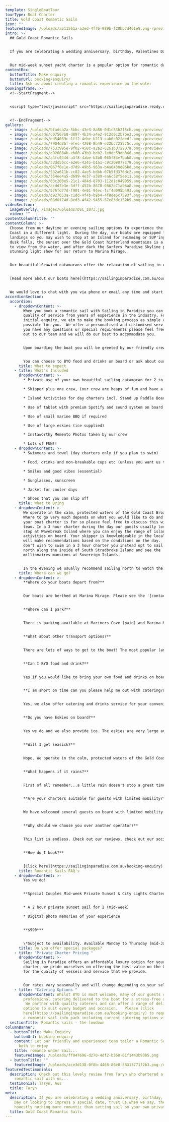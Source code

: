 ```yaml
---
template: SingleBoatTour
tourType: Boat Charter
title: Gold Coast Romantic Sails
icon: ""
featuredImage: /uploads/a511561a-a3ed-4f76-989b-f28bb7d461e8.png-/preview/-/enhance/50/
intro: >-
  ## Gold Coast Romantic Sails


  If you are celebrating a wedding anniversary, birthday, Valentines Day or looking to impress a special date, trust us when we say, there is honestly nothing more romantic than setting sail on your own private yacht.    Imagine lazing back in the sunshine sipping on champagne, waves lapping beneath you, the sounds of your favourite tunes filling the air as the wind fills the sails.  Sounds blissful right?   There are serious brownie points up for grabs with this date idea and as a bonus you get to have fun too!


  Our mid-week sunset yacht charter is a popular option for romantic date nights on the Gold Coast and can be booked online.  We can also offer daytime sails and weekend options so please feel free to click on the booking/enquiry tab above should you wish to receive more info and discuss other charter options.
contentBox:
  buttonTitle: Make enquiry
  buttonUrl: booking-enquiry/
  title: Ask us about creating a romantic experience on the water
bookingIframe: >-
  <!--StartFragment-->


  <script type="text/javascript" src="https://sailinginparadise.rezdy.com/pluginJs?script=modal"></script> <a id="button-booking" class="button-booking rezdy rezdy-modal" href="https://sailinginparadise.rezdy.com/catalog/510589/romance" style="background: rgb(19, 49, 110); border: 1px solid rgb(19, 49, 110); color: rgb(255, 255, 255); font: bold 14px / 1 &quot;Helvetica Neue&quot;, Helvetica, Arial, sans-serif; padding: 12px 15px; text-align: center; width: 160px; display: block; text-decoration: none; cursor: pointer;">Check Availability and Book Now</a>


  <!--EndFragment-->
gallery:
  - image: /uploads/bfadca2a-5bbc-43e3-8a86-0d1c53b2f5cb.png-/preview/-/enhance/32/
  - image: /uploads/c07567b0-d897-4b34-a4e2-912d6c2b7be3.png-/preview/-/enhance/65/
  - image: /uploads/ed54039c-1ff2-4ebe-b213-cab0c02fdedf.png-/preview/-/enhance/17/
  - image: /uploads/7904d3bf-efec-4268-8b49-e22bc725525c.png-/preview/-/enhance/15/
  - image: /uploads/7533995e-9f02-458c-a2a2-6261b372207a.png-/preview/-/enhance/24/
  - image: /uploads/e926884b-eb80-43b9-beb2-1e0dc59db866.png-/preview/-/enhance/70/
  - image: /uploads/a4fc044d-a3f8-4abe-b3b8-065f83e7bab0.png-/preview/-/enhance/36/
  - image: /uploads/33dd5bcc-e2e6-4245-b1a1-c9c209077c79.png-/preview/-/enhance/32/
  - image: /uploads/067f0e1e-d7d9-49b5-963a-b4a0438d86bd.png-/preview/-/enhance/50/
  - image: /uploads/532a611b-cc82-4ae5-bdbb-07b5fd376dc2.png-/preview/-/enhance/50/
  - image: /uploads/354ee4a5-d699-4e37-a389-ea6c38f5ee11.png-/preview/-/enhance/32/
  - image: /uploads/83c208e5-21c1-484d-8703-112d1c049059.png-/preview/-/enhance/50/
  - image: /uploads/acdd7e3e-3dff-452b-8678-0862e71a96a8.png-/preview/-/enhance/11/
  - image: /uploads/576fd77d-f901-4e01-94ec-fcf4d095b493.png-/preview/-/enhance/31/
  - image: /uploads/c927653a-c1dd-4f4b-b9b4-4f8de6c7593f.png-/preview/-/enhance/29/
  - image: /uploads/08d0174d-8ed3-4f42-9455-57e83dc152b5.png-/preview/-/enhance/50/
videoSection:
  imageOverlay: /images/uploads/DSC_1073.jpg
  video: ""
contentColumnTitle: ""
contentColumn: >-
  Choose from our daytime or evening sailing options to experience the Gold
  Coast in a different light.  During the day, our boats are equipped for beach
  landings so you may wish to stop at an Island for swimming or SUP'ing.  As
  dusk falls, the sunset over the Gold Coast hinterland mountains is a delight
  to view from the water, and after dark the Surfers Paradise Skyline puts on a
  stunning light show for our return to Marina Mirage.


  Our beautiful Seawind catamarans offer the relaxation of sailing in complete comfort.   The trampoline-style foredeck is a favourite spot for snuggling and gives an immersive sailing experience with 360 degree views of the Gold Coast’s stunning waterways.  It is also the ideal spot for spying the friendly bottle-nose dolphins who frequently ride the bow waves of our catamarans, so close you can almost touch.. 


  [Read more about our boats here](https://sailinginparadise.com.au/our-boats/)


  We would love to chat with you via phone or email any time and start planning your charter which can be fully customised to your wishes.
accordionSection:
  accordion:
    - dropdownContent: >-
        When you book a romantic sail with Sailing in Paradise you can expect a
        quality of service from years of experience in the industry. From your
        initial enquiry, we aim to make the booking process as simple as
        possible for you.  We offer a personalised and customised service so if
        you have any questions or special requirements please feel free to reach
        out to our team and we will do our best to accommodate you.   


        Upon boarding the boat you will be greeted by our friendly crew who will adapt to your preference of involvement on board. We invite you to take a walk around the boat and find a place to chill out with a drink and enjoy the beautiful views and the sounds of the water. 


        You can choose to BYO food and drinks on board or ask about our range of catering options.
      title: What to expect
    - title: What's Included
      dropdownContent: >-
        * Private use of your own beautiful sailing catamaran for 2 to 6 hours

        * Skipper plus one crew, (our crew are heaps of fun and have a laid-back yet professional nature) we promise you will love them. Check out the '[about us](https://sailinginparadise.com.au/about-us/)' page to meet the gang!

        * Island Activities for day charters incl. Stand up Paddle Boards, beach games and splash mat

        * Use of tablet with premium Spotify and sound system on board

        * Use of small marine BBQ if required

        * Use of large eskies (ice supplied)

        * Instaworthy Memento Photos taken by our crew

        * Lots of FUN!!
    - dropdownContent: >-
        * Swimmers and towel (day charters only if you plan to swim)

        * Food, drinks and non-breakable cups etc (unless you want us to organise the catering for you).

        * Smiles and good vibes (essential)

        * Sunglasses, sunscreen

        * Jacket for cooler days

        * Shoes that you can slip off
      title: What to Bring
    - dropdownContent: >-
        We operate in the calm, protected waters of the Gold Coast Broadwater.
        Where to go very much depends on what you would like to do and how long
        your boat charter is for so please feel free to discuss this with our
        team. In a 3 hour charter during the day our guests usually love a swim
        stop at Wavebreak Island where you can enjoy the range of island
        activities on board. Your skipper is knowledgeable in the local area and
        will make recommendations based on the conditions on the day.  If you
        don't wish to swim in a 3 hour charter you instead opt to sail further
        north along the inside of South Stradbroke Island and see the
        millionaires mansions at Sovereign Islands.


        In the evening we usually recommend sailing north to watch the sunset and returning to the southern part of the Broadwater to see the city lights after dark which are just beautiful.
      title: Where can we go?
    - dropdownContent: >-
        **Where do your boats depart from?**


        Our boats are berthed at Marina Mirage. Please see the '[contact us](https://sailinginparadise.com.au/contact-us/)' page on our website for further details and a map. Marina Mirage is about 10 mins from Surfers and 15 mins from Broadbeach.


        **Where can I park?**


        There is parking available at Mariners Cove (paid) and Marina Mirage plus limited street parking on Seaworld Drive.  Please check signage at time of parking and consider ride share for a stress free arrival at your charter (especially during busy times of year).  


        **What about other transport options?**


        There are lots of ways to get to the boat! The most popular (and cost effective/convenient) is often via Taxi or Uber.


        **Can I BYO food and drink?**


        Yes if you would like to bring your own food and drinks on board that is completely fine.


        **I am short on time can you please help me out with catering/drinks?**


        Yes, we also offer catering and drinks service for your convenience. Please request our full catering list as advance bookings are required. We offer a range of catering options from grazing boards, to tapas and private chefs.


        **Do you have Eskies on board?**


        Yes we do and we also provide ice. The eskies are very large and can be used for food or drink.


        **Will I get seasick?**


        Nope. We operate in the calm, protected waters of the Gold Coast Broadwater. We do not go offshore (into the open ocean) so we do not experience large waves. Our catamarans are very stable, and do not have the same side to side rocking motion as experienced by single hull vessels so you won't get seasick :-).


        **What happens if it rains?**


        First of all remember...a little rain doesn't stop a great time on our boats especially in the warm Gold Coast endless summer... But do rest assured that we have a very generous wet weather policy as we want you to enjoy your time on board the boat, so if there is torrential rain or storms at the time you will be able to cancel or reschedule your cruise. Please see the full booking policy provided with your invoice for full details or contact our team.


        **Are your charters suitable for guests with limited mobility?**


        We have welcomed several guests on board with limited mobility. However we do realise that each individual is different in terms of ability and what they are comfortable with. Please take a look at the 360 tours on the '[Our Boats](https://sailinginparadise.com.au/our-boats/)' page for an ideal of getting around the boats and do bear in mind a big step up (or carry) is required to board the boats at the marina. Our friendly team will be happy to discuss further to ensure you and your guests are comfortable prior to making a booking.


        **Why should we choose you over another operator?**


        This list is endless. Check out our reviews, check out our socials, speak to someone who has been with us before (you would be surprised, you will probably know someone who has been with us?), and we pride ourselves on the fact that our guests keep coming back (some have sailed with us as many as 8 times). We go out of our way to create the best experience possible and are constantly updating, re-inventing, reinvesting and reviewing. We're not happy until you're happy and we want you to come back again and again. We can blow our own trumpet from time to time right? :-)


        **How do I book?**


        [Click here](https://sailinginparadise.com.au/booking-enquiry) to fill out an enquiry form and you will quickly get all the info you need including availability, pricing, inclusions etc. You can also book online! Then it is simply a matter of paying your deposit to secure your preferred date. But don't dawdle as we quickly book out and we don't want you to be disappointed.
      title: Romantic Sails FAQ's
    - dropdownContent: >-
        Yes we do!


        **Special Couples Mid-week Private Sunset & City Lights Charter.**    


        * A 2 hour private sunset sail for 2 (mid-week)

        * Digital photo memories of your experience


        **$990***


        \*Subject to availability. Available Monday to Thursday (mid-January to mid-November, excl public holidays).  Based on BYO food and drinks. Weekends may be available last-minute on request, please enquire.
      title: Do you offer special packages?
    - title: "Private Charter Pricing "
      dropdownContent: >-
        Sailing in Paradise offers an affordable luxury option for your boat
        charter, we pride ourselves on offering the best value on the Gold Coast
        for the quality of vessels and service that we provide.


        Our rates vary seasonally and will change depending on your selected vessel and charter duration.  Please [click here](https://sailinginparadise.com.au/booking-enquiry) to request a romantic sail info pack including rate card via email.
    - title: "Catering Options "
      dropdownContent: Whilst BYO is most welcome, many of our guests opt to have
        professional catering delivered to the boat for a stress-free option. 
         We partner with quality caterers and can offer a range of delicious
        options to suit every budget and occasion.   Please [click
        here](https://sailinginparadise.com.au/booking-enquiry) to request
        a romantic sail info pack including current catering options via email.
  sectionTitle: Romantic sails - the lowdown
columnBanner:
  - buttonTitle: Make Enquiry
    buttonUrl: booking-enquiry
    content: Let our friendly and experienced team tailor a Romantic Sail for you
      both to enjoy
    title: romance under sail...
    featuredImage: /uploads/ff047696-d270-4df2-b368-61f1443b93b5.png
  - buttonTitle: ""
    featuredImage: /uploads/ace3d138-0f8b-4468-86e0-38313771f2b3.png-/crop/1298x1335/392,0/-/preview/-/enhance/11/
featuredTestimonials:
  description: Check out this lovely review from Taryn who chartered a boat for a
    romantic sail with us...
  testimonial: Taryn, Aus
  title: Taryn
meta:
  description: If you are celebrating a wedding anniversary, birthday, Valentines
    Day or looking to impress a special date, trust us when we say, there is
    honestly nothing more romantic than setting sail on your own private yacht.
  title: Gold Coast Romantic Sails
---
```

